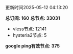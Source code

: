 更新时间2025-05-12 04:13:20

**总订阅: 160**
**总节点: 33031**
- vless节点: 12141
- hysteria2节点: 5

**google ping有效节点: 375**
